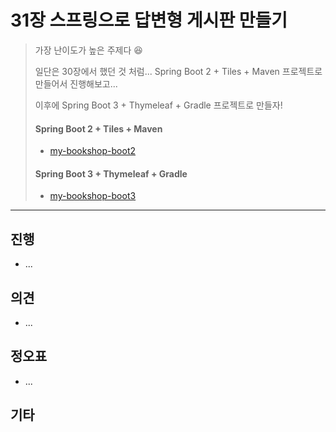 # 31장 스프링으로 답변형 게시판 만들기

> 가장 난이도가 높은 주제다 😆
>
> 일단은 30장에서 했던 것 처럼... Spring Boot 2 + Tiles + Maven 프로젝트로 만들어서 진행해보고...
>
> 이후에 Spring Boot 3 + Thymeleaf + Gradle 프로젝트로 만들자!
>
> #### Spring Boot 2 + Tiles + Maven
>
> * [my-bookshop-boot2](my-bookshop-boot2)
>
> #### Spring Boot 3 + Thymeleaf + Gradle
>
> * [my-bookshop-boot3](my-bookshop-boot3)











---

## 진행

* ...



## 의견

* ...



## 정오표

* ...




## 기타



